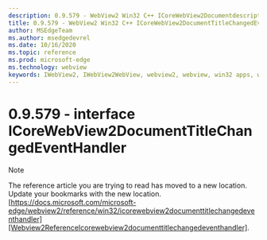 ```yaml
---
description: 0.9.579 - WebView2 Win32 C++ ICoreWebView2DocumentdescriptionChangedEventHandler
title: 0.9.579 - WebView2 Win32 C++ ICoreWebView2DocumentTitleChangedEventHandler
author: MSEdgeTeam
ms.author: msedgedevrel
ms.date: 10/16/2020
ms.topic: reference
ms.prod: microsoft-edge
ms.technology: webview
keywords: IWebView2, IWebView2WebView, webview2, webview, win32 apps, win32, edge, ICoreWebView2, ICoreWebView2Controller, browser control, edge html, ICoreWebView2DocumentTitleChangedEventHandler
---
```


# 0.9.579 - interface ICoreWebView2DocumentTitleChangedEventHandler 

> [!NOTE]
> The reference article you are trying to read has moved to a new location.  
> Update your bookmarks with the new location.  
> [https://docs.microsoft.com/microsoft-edge/webview2/reference/win32/icorewebview2documenttitlechangedeventhandler][Webview2ReferenceIcorewebview2documenttitlechangedeventhandler].  

[Webview2ReferenceIcorewebview2documenttitlechangedeventhandler]: /microsoft-edge/webview2/reference/win32/icorewebview2documenttitlechangedeventhandler "interface ICoreWebView2DocumentTitleChangedEventHandler | Microsoft Docs"
